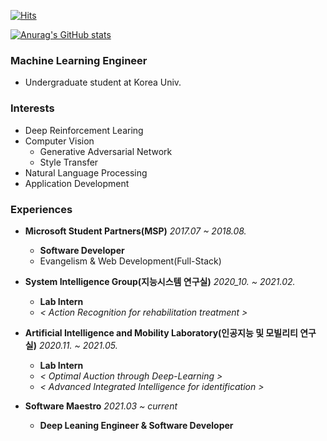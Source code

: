 [![Hits](https://hits.seeyoufarm.com/api/count/incr/badge.svg?url=https%3A%2F%2Fgithub.com%2Flongshiine&count_bg=%2379C83D&title_bg=%23555555&icon=&icon_color=%23E7E7E7&title=hits&edge_flat=false)](https://hits.seeyoufarm.com)

[![Anurag's GitHub stats](https://github-readme-stats.vercel.app/api?username=longshiine)](https://github.com/anuraghazra/github-readme-stats)

### Machine Learning Engineer
- Undergraduate student at Korea Univ.

### Interests
- Deep Reinforcement Learing  
- Computer Vision  
    - Generative Adversarial Network  
    - Style Transfer
- Natural Language Processing  
- Application Development  

### Experiences
- **Microsoft Student Partners(MSP)** *2017.07 ~ 2018.08.*  
    - **Software Developer**
    - Evangelism & Web Development(Full-Stack)  
  
- **System Intelligence Group(지능시스템 연구실)** *2020_10. ~ 2021.02.*  
    - **Lab Intern**     
    - *< Action Recognition for rehabilitation treatment >*
  
- **Artificial Intelligence and Mobility Laboratory(인공지능 및 모빌리티 연구실)** *2020.11. ~ 2021.05.*  
    - **Lab Intern**
    - *< Optimal Auction through Deep-Learning >*
    - *< Advanced Integrated Intelligence for identification >*
  
- **Software Maestro** *2021.03 ~ current*  
    - **Deep Leaning Engineer & Software Developer**
    
